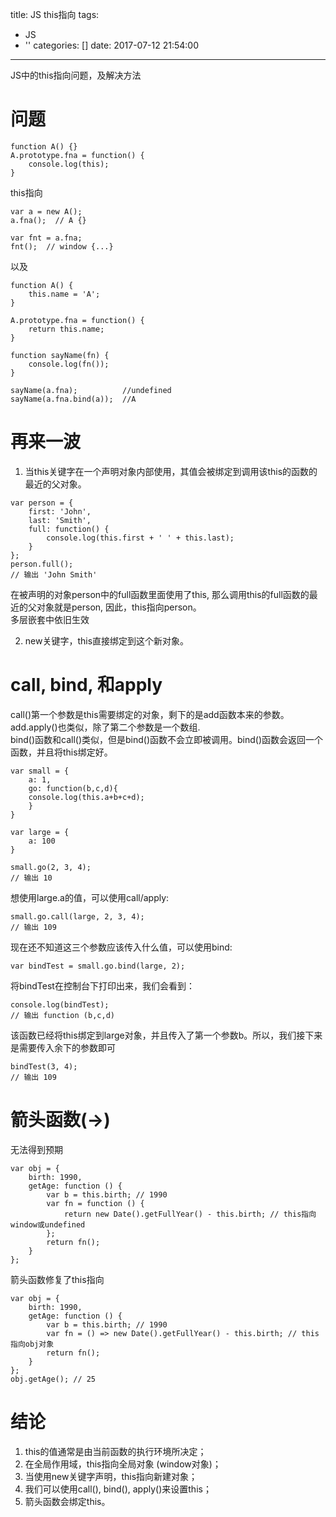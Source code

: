 title: JS this指向
tags:
  - JS
  - ''
categories: []
date: 2017-07-12 21:54:00
---
JS中的this指向问题，及解决方法

<!--more-->

# 问题
    function A() {}
    A.prototype.fna = function() {
        console.log(this);
    }
this指向

    var a = new A();
    a.fna();  // A {}

    var fnt = a.fna;
    fnt();  // window {...}

以及
```
function A() {
    this.name = 'A';
}

A.prototype.fna = function() {
    return this.name;
}

function sayName(fn) {
    console.log(fn());
}

sayName(a.fna);          //undefined
sayName(a.fna.bind(a));  //A
```

# 再来一波
1. 当this关键字在一个声明对象内部使用，其值会被绑定到调用该this的函数的最近的父对象。
```
var person = {
    first: 'John',
    last: 'Smith', 
    full: function() {
        console.log(this.first + ' ' + this.last);
    }
};
person.full();
// 输出 'John Smith'
```
在被声明的对象person中的full函数里面使用了this, 那么调用this的full函数的最近的父对象就是person, 因此，this指向person。    
多层嵌套中依旧生效

2. new关键字，this直接绑定到这个新对象。

# call, bind, 和apply
call()第一个参数是this需要绑定的对象，剩下的是add函数本来的参数。    
add.apply()也类似，除了第二个参数是一个数组.    
bind()函数和call()类似，但是bind()函数不会立即被调用。bind()函数会返回一个函数，并且将this绑定好。
```
var small = {
    a: 1,
    go: function(b,c,d){
    console.log(this.a+b+c+d);
    }
}  

var large = {
    a: 100
}

small.go(2, 3, 4);
// 输出 10
```

想使用large.a的值，可以使用call/apply:

    small.go.call(large, 2, 3, 4);
    // 输出 109


现在还不知道这三个参数应该传入什么值，可以使用bind:

    var bindTest = small.go.bind(large, 2);

将bindTest在控制台下打印出来，我们会看到：

    console.log(bindTest);
    // 输出 function (b,c,d)

该函数已经将this绑定到large对象，并且传入了第一个参数b。所以，我们接下来是需要传入余下的参数即可

    bindTest(3, 4);
    // 输出 109
    
# 箭头函数(->)
无法得到预期
```
var obj = {
    birth: 1990,
    getAge: function () {
        var b = this.birth; // 1990
        var fn = function () {
            return new Date().getFullYear() - this.birth; // this指向window或undefined
        };
        return fn();
    }
};
```
箭头函数修复了this指向
```
var obj = {
    birth: 1990,
    getAge: function () {
        var b = this.birth; // 1990
        var fn = () => new Date().getFullYear() - this.birth; // this指向obj对象
        return fn();
    }
};
obj.getAge(); // 25
```
# 结论
1. this的值通常是由当前函数的执行环境所决定；
2. 在全局作用域，this指向全局对象 (window对象)；
3. 当使用new关键字声明，this指向新建对象；
4. 我们可以使用call(), bind(), apply()来设置this；
5. 箭头函数会绑定this。




























